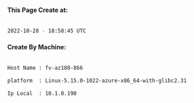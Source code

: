 
   
#### This Page Create at:

```bash

2022-10-28 - 18:58:45 UTC

```

#### Create By Machine:

```bash

Host Name : fv-az180-866

platform  : Linux-5.15.0-1022-azure-x86_64-with-glibc2.31

Ip Local  : 10.1.0.190

```

